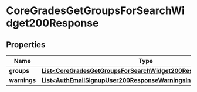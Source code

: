 

# CoreGradesGetGroupsForSearchWidget200Response


## Properties

| Name | Type | Description | Notes |
|------------ | ------------- | ------------- | -------------|
|**groups** | [**List&lt;CoreGradesGetGroupsForSearchWidget200ResponseGroupsInner&gt;**](CoreGradesGetGroupsForSearchWidget200ResponseGroupsInner.md) |  |  |
|**warnings** | [**List&lt;AuthEmailSignupUser200ResponseWarningsInner&gt;**](AuthEmailSignupUser200ResponseWarningsInner.md) |  |  [optional] |



